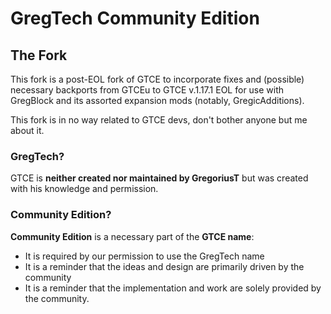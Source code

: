 # GregTech Community Edition 
## The Fork
This fork is a post-EOL fork of GTCE to incorporate fixes and (possible) necessary backports from GTCEu to GTCE v.1.17.1 EOL for use with GregBlock and its assorted expansion mods (notably, GregicAdditions).

This fork is in no way related to GTCE devs, don't bother anyone but me about it.

### GregTech?
GTCE is **neither created nor maintained by GregoriusT** but was created with his knowledge and permission.

### Community Edition?
**Community Edition** is a necessary part of the **GTCE name**: 
* It is required by our permission to use the GregTech name
* It is a reminder that the ideas and design are primarily driven by the community
* It is a reminder that the implementation and work are solely provided by the community.

